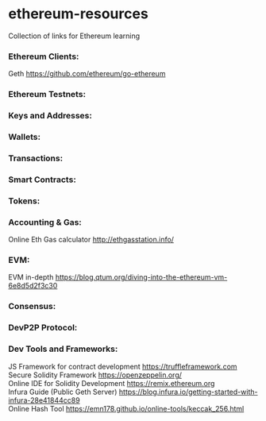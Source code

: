 # ethereum-resources
Collection of links for Ethereum learning

### Ethereum Clients:   
Geth https://github.com/ethereum/go-ethereum  
### Ethereum Testnets:  
### Keys and Addresses:  
### Wallets:  
### Transactions:  
### Smart Contracts:  
### Tokens:  
### Accounting & Gas:  
Online Eth Gas calculator http://ethgasstation.info/  
### EVM: 
EVM in-depth https://blog.qtum.org/diving-into-the-ethereum-vm-6e8d5d2f3c30  
### Consensus:  
### DevP2P Protocol:  
### Dev Tools and Frameworks:  
JS Framework for contract development https://truffleframework.com  
Secure Solidity Framework https://openzeppelin.org/  
Online IDE for Solidity Development https://remix.ethereum.org  
Infura Guide (Public Geth Server) https://blog.infura.io/getting-started-with-infura-28e41844cc89  
Online Hash Tool https://emn178.github.io/online-tools/keccak_256.html  
